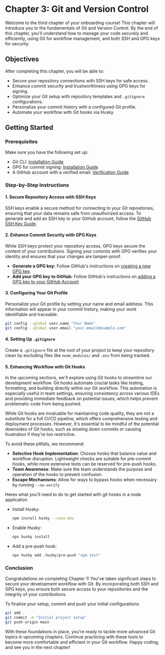 # Chapter 3: Git and Version Control

Welcome to the third chapter of your onboarding course! This chapter will introduce you to the fundamentals of Git and Version Control. By the end of this chapter, you'll understand how to manage your code securely and efficiently, using Git for workflow management, and both SSH and GPG keys for security.

## Objectives

After completing this chapter, you will be able to:

- Secure your repository connections with SSH keys for safe access.
- Enhance commit security and trustworthiness using GPG keys for signing.
- Optimize your Git setup with repository templates and `.gitignore` configurations.
- Personalize your commit history with a configured Git profile.
- Automate your workflow with Git hooks via Husky.

## Getting Started

### Prerequisites

Make sure you have the following set up:

- Git CLI: [Installation Guide](https://formulae.brew.sh/formula/git#default)
- GPG for commit signing: [Installation Guide](https://formulae.brew.sh/formula/gnupg)
- A GitHub account with a verified email: [Verification Guide](https://docs.github.com/en/account-and-profile/setting-up-and-managing-your-personal-account-on-github/managing-email-preferences/verifying-your-email-address)

### Step-by-Step Instructions

#### 1. Secure Repository Access with SSH Keys

SSH keys enable a secure method for connecting to your Git repositories, ensuring that your data remains safe from unauthorized access. To generate and add an SSH key to your GitHub account, follow the [GitHub SSH Key Guide](https://docs.github.com/en/authentication/connecting-to-github-with-ssh/adding-a-new-ssh-key-to-your-github-account).

#### 2. Enhance Commit Security with GPG Keys

While SSH keys protect your repository access, GPG keys secure the content of your contributions. Signing your commits with GPG verifies your identity and ensures that your changes are tamper-proof.

- **Generate a GPG key:** Follow GitHub's instructions on [creating a new GPG key](https://docs.github.com/en/authentication/managing-commit-signature-verification/generating-a-new-gpg-key).
- **Add your GPG key to GitHub:** Follow GitHub's instructions on [adding a GPG key to your GitHub Account](https://docs.github.com/en/authentication/managing-commit-signature-verification/adding-a-gpg-key-to-your-github-account)

#### 3. Configuring Your Git Profile

Personalize your Git profile by setting your name and email address. This information will appear in your commit history, making your work identifiable and traceable:

```bash
git config --global user.name "Your Name"
git config --global user.email "your.email@example.com"
```

#### 4. Setting Up `.gitignore`

Create a `.gitignore` file at the root of your project to keep your repository clean by excluding files like `node_modules/` and `.env` from being tracked.

#### 5. Enhancing Workflow with Git Hooks

In the upcoming sections, we'll explore using Git hooks to streamline our development workflow. Git hooks automate crucial tasks like testing, formatting, and building directly within our Git workflow. This automation is especially useful in team settings, ensuring consistency across various IDEs and providing immediate feedback on potential issues, which helps prevent problematic code from being pushed.

While Git hooks are invaluable for maintaining code quality, they are not a substitute for a full CI/CD pipeline, which offers comprehensive testing and deployment processes. However, it's essential to be mindful of the potential downsides of Git hooks, such as slowing down commits or causing frustration if they're too restrictive.

To avoid these pitfalls, we recommend:

- **Selective Hook Implementation**: Choose hooks that balance value and workflow disruption. Lightweight checks are suitable for pre-commit hooks, while more extensive tests can be reserved for pre-push hooks.
- **Team Awareness**: Make sure the team understands the purpose and operation of the hooks to prevent confusion.
- **Escape Mechanisms**: Allow for ways to bypass hooks when necessary by running `--no-verify`

Heres what you'll need to do to get started with git hooks in a node application

- Install Husky:
  ```bash
  npm install husky --save-dev
  ```
- Enable Husky:
  ```bash
  npx husky install
  ```
- Add a pre-push hook:
  ```bash
  npx husky add .husky/pre-push "npm test"
  ```

### Conclusion

Congratulations on completing Chapter 1! You've taken significant steps to secure your development workflow with Git. By incorporating both SSH and GPG keys, you ensure both secure access to your repositories and the integrity of your contributions.

To finalize your setup, commit and push your initial configurations:

```bash
git add .
git commit -m "Initial project setup"
git push origin main
```

With these foundations in place, you're ready to tackle more advanced Git topics in upcoming chapters. Continue practicing with these tools to become more comfortable and efficient in your Git workflow. Happy coding, and see you in the next chapter!
